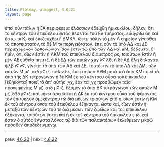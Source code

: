 ```yaml
---
title: Ptolemy, Almagest, 4.6.21
layout: page
---
```


ἐπεὶ οὖν πάλιν ἡ ΕΑ περιφέρεια ἐλάσσων ἐδείχθη ἡμικυκλίου, δῆλον, ὅτι τὸ κέντρον τοῦ ἐπικύκλου ἐκτὸς πεσεῖται τοῦ ΕΑ τμήματος. εἰλήφθω δὴ καὶ ἔστω τὸ Κ, καὶ ἐπεζεύχθω ἡ ΔΜΚΛ, ὥστε πάλιν τὸ μὲν Λ σημεῖον γίνεσθαι τὸ ἀπογειότατον, τὸ δὲ Μ τὸ περιγειότατον. ἐπεὶ οὖν τὸ ὑπὸ ΑΔ καὶ ΔΕ περιεχόμενον ὀρθογώνιον ἴσον ἐστὶν τῷ ὑπὸ τῶν ΛΔ καὶ ΔΜ, δέδεικται δ' ἡμῖν, ὅτι, οἵων ἐστὶν ἡ ΛΚΜ τοῦ ἐπικύκλου διάμετρος ρκ, τοιούτων ἐστὶν ἡ μὲν ΑΕ εὐθεῖα πη μ ιζ, ἡ δὲ ΕΔ τῶν αὐτῶν χμγ λϚ λθ, ἡ δὲ ΑΔ ὅλη δηλονότι ψλβ ιϚ νϚ, γίνεται τὸ ὑπὸ τῶν ΑΔ καὶ ΔΕ, τουτέστιν τὸ ὑπὸ ΛΔ καὶ ΔΜ, τῶν αὐτῶν Μ μζ ͵ατδ μϚ ιζ. πάλιν δέ, ἐπεὶ τὸ ὑπὸ ΛΔΜ μετὰ τοῦ ἀπὸ ΚΜ ποιεῖ τὸ ἀπὸ τῆς ΔΚ τετράγωνον ἡ δὲ ΚΜ ἐκ τοῦ κέντρου οὖσα τοῦ ἐπικύκλου [ἑξήκοντα] ποιεῖ τὸ ἀπ' αὐτῆς ͵γχ, ἐὰν τὰ ͵γχ προσθῶμεν ταῖς προκειμέναις Μ μζ ͵ατδ μϚ ιζ, ἕξομεν τὸ ἀπὸ ΔΚ τετράγωνον τῶν αὐτῶν Μ μζ ͵δϠδ μϚ ιζ: καὶ μήκει ἄρα ἔσται ἡ ΔΚ ἐκ τοῦ κέντρου οὖσα τοῦ φέροντος τὸν ἐπίκυκλον ὁμοκέντρου τῷ διὰ μέσων τοιούτων χπθ η, οἵων ἐστὶν ἡ ΚΜ ἐκ τοῦ κέντρου οὖσα τοῦ ἐπικύκλου ἑξήκοντα. ὥστε καί, οἵων ἐστὶν ἡ μεταξὺ τῶν κέντρων τοῦ τε διὰ μέσων τῶν ζῳδίων καὶ τοῦ ἐπικύκλου ἑξήκοντα, τοιούτων ἔσται καὶ ἡ ἐκ τοῦ κέντρου τοῦ ἐπικύκλου ε ιδ. καί ἐστιν ὁ αὐτὸς ἔγγιστα λόγος τῷ διὰ τῶν παλαιοτέρων ἐκλείψεων μικρῷ πρόσθεν ἀποδεδειγμένῳ. 

---

prev: [4.6.20](../4.6.20/) | next: [4.6.22](../4.6.22/)

